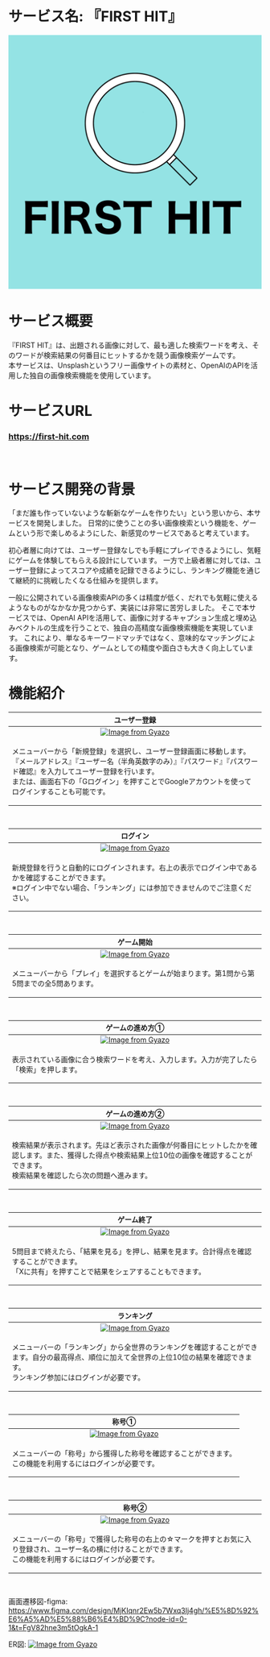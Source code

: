 # サービス名: 『FIRST HIT』
<img src="app/assets/images/icon.png">
<br>

# サービス概要
『FIRST HIT』は、出題される画像に対して、最も適した検索ワードを考え、そのワードが検索結果の何番目にヒットするかを競う画像検索ゲームです。
<br>
本サービスは、Unsplashというフリー画像サイトの素材と、OpenAIのAPIを活用した独自の画像検索機能を使用しています。

# サービスURL
### https://first-hit.com<br>
<br>

# サービス開発の背景
「まだ誰も作っていないような斬新なゲームを作りたい」という思いから、本サービスを開発しました。
日常的に使うことの多い画像検索という機能を、ゲームという形で楽しめるようにした、新感覚のサービスであると考えています。
<br>

初心者層に向けては、ユーザー登録なしでも手軽にプレイできるようにし、気軽にゲームを体験してもらえる設計にしています。
一方で上級者層に対しては、ユーザー登録によってスコアや成績を記録できるようにし、ランキング機能を通じて継続的に挑戦したくなる仕組みを提供します。
<br>
 
一般に公開されている画像検索APIの多くは精度が低く、だれでも気軽に使えるようなものがなかなか見つからず、実装には非常に苦労しました。
そこで本サービスでは、OpenAI APIを活用して、画像に対するキャプション生成と埋め込みベクトルの生成を行うことで、独自の高精度な画像検索機能を実現しています。
これにより、単なるキーワードマッチではなく、意味的なマッチングによる画像検索が可能となり、ゲームとしての精度や面白さも大きく向上しています。

# 機能紹介
| ユーザー登録 |
| :---: | 
| [![Image from Gyazo](https://i.gyazo.com/a19dd94b531a6361ad57ef79a20c7459.gif)](https://gyazo.com/a19dd94b531a6361ad57ef79a20c7459) |
| <p align="left">メニューバーから「新規登録」を選択し、ユーザー登録画面に移動します。『メールアドレス』『ユーザー名（半角英数字のみ）』『パスワード』『パスワード確認』を入力してユーザー登録を行います。<br>または、画面右下の「Gログイン」を押すことでGoogleアカウントを使ってログインすることも可能です。|
<br>  

| ログイン |
| :---: | 
| [![Image from Gyazo](https://i.gyazo.com/58f7769091f5450661ed0233fb13cd52.gif)](https://gyazo.com/58f7769091f5450661ed0233fb13cd52) |
| <p align="left">新規登録を行うと自動的にログインされます。右上の表示でログイン中であるかを確認することができます。<br>※ログイン中でない場合、「ランキング」には参加できませんのでご注意ください。</p> |
<br>

| ゲーム開始 |
| :---: | 
| [![Image from Gyazo](https://i.gyazo.com/d6a7ad116a6b19aaca96a6b0ff2503ab.gif)](https://gyazo.com/d6a7ad116a6b19aaca96a6b0ff2503ab) |
| <p align="left">メニューバーから「プレイ」を選択するとゲームが始まります。第1問から第5問までの全5問あります。</p> |
<br>

| ゲームの進め方➀ |
| :---: | 
| [![Image from Gyazo](https://i.gyazo.com/1f3d3c9352de9ef932808294640b1075.gif)](https://gyazo.com/1f3d3c9352de9ef932808294640b1075) |
| <p align="left">表示されている画像に合う検索ワードを考え、入力します。入力が完了したら「検索」を押します。</p> |
<br>

| ゲームの進め方➁ |
| :---: | 
| [![Image from Gyazo](https://i.gyazo.com/e01c4cda43279c040bfdc333c038680c.gif)](https://gyazo.com/e01c4cda43279c040bfdc333c038680c) |
| <p align="left">検索結果が表示されます。先ほど表示された画像が何番目にヒットしたかを確認します。また、獲得した得点や検索結果上位10位の画像を確認することができます。<br>検索結果を確認したら次の問題へ進みます。</p> |
<br>

| ゲーム終了 |
| :---: | 
| [![Image from Gyazo](https://i.gyazo.com/6b69e6ccc614d0b6b177ca81dd01b222.gif)](https://gyazo.com/6b69e6ccc614d0b6b177ca81dd01b222) |
| <p align="left">5問目まで終えたら、「結果を見る」を押し、結果を見ます。合計得点を確認することができます。<br>「Xに共有」を押すことで結果をシェアすることもできます。</p> |
<br>

| ランキング |
| :---: | 
| [![Image from Gyazo](https://i.gyazo.com/33eb10abcdca01c5f4aff18a7cb0ae36.gif)](https://gyazo.com/33eb10abcdca01c5f4aff18a7cb0ae36) |
| <p align="left">メニューバーの「ランキング」から全世界のランキングを確認することができます。自分の最高得点、順位に加えて全世界の上位10位の結果を確認できます。<br>ランキング参加にはログインが必要です。</p> |
<br>

| 称号➀ |
| :---: | 
| [![Image from Gyazo](https://i.gyazo.com/3ef4ff87ef61aefa51273a6651e74a16.gif)](https://gyazo.com/3ef4ff87ef61aefa51273a6651e74a16) |
| <p align="left">メニューバーの「称号」から獲得した称号を確認することができます。<br>この機能を利用するにはログインが必要です。</p> |
<br>

| 称号➁ |
| :---: | 
| [![Image from Gyazo](https://i.gyazo.com/1ccaf6a388f30a91d2cffe95ec7e0479.gif)](https://gyazo.com/1ccaf6a388f30a91d2cffe95ec7e0479) |
| <p align="left">メニューバーの「称号」で獲得した称号の右上の☆マークを押すとお気に入り登録され、ユーザー名の横に付けることができます。<br>この機能を利用するにはログインが必要です。</p> |
<br>

画面遷移図-figma: https://www.figma.com/design/MjKIqnr2Ew5b7Wxq3Ij4gh/%E5%8D%92%E6%A5%AD%E5%88%B6%E4%BD%9C?node-id=0-1&t=FgV82hne3m5tOgkA-1

ER図: [![Image from Gyazo](https://i.gyazo.com/19a297f0c110e1029f7f10023b91d4ee.png)](https://gyazo.com/19a297f0c110e1029f7f10023b91d4ee)
